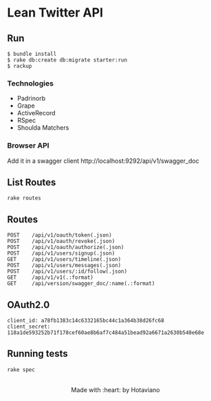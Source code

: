 Lean Twitter API
====================

Run
---

```
$ bundle install
$ rake db:create db:migrate starter:run
$ rackup
```

### Technologies
- Padrinorb
- Grape
- ActiveRecord
- RSpec
- Shoulda Matchers


### Browser API

Add it in a swagger client http://localhost:9292/api/v1/swagger_doc


List Routes
-----------

```
rake routes
```

Routes
-----------
```
POST    /api/v1/oauth/token(.json)
POST    /api/v1/oauth/revoke(.json)
POST    /api/v1/oauth/authorize(.json)
POST    /api/v1/users/signup(.json)
GET     /api/v1/users/timeline(.json)
POST    /api/v1/users/messages(.json)
POST    /api/v1/users/:id/follow(.json)
GET     /api/v1/v1(.:format)
GET     /api/version/swagger_doc/:name(.:format)
```

OAuth2.0
-----------
```
client_id: a78fb1383c14c6332165bc44c1a364b38d26fc68
client_secret: 118a1de593252b71f178cef60ae8b6af7c484a51bead92a6671a2630b548e68e
```

Running tests
-----------
```
rake spec
```

<br>
<center>Made with :heart: by Hotaviano</center>
